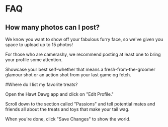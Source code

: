 # FAQ


## How many photos can I post?


We know you want to show off your fabulous furry face, so we've given you space to upload up to 15 photos!

For those who are camerashy, we recommend posting at least one to bring your profile some attention.

Showcase your best self-whether that means a fresh-from-the-groomer glamour shot or an action shot from your last game og fetch.


#Where do I list my favorite treats?

Open the Hawt Dawg app and click on "Edit Profile."

Scroll down to the section called "Passions" and tell potential mates and friends all about the treats and toys that make your tail wag.

When you're done, click "Save Changes" to show the world.
